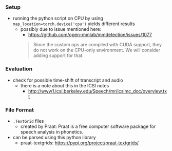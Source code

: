 ### Setup
- running the python script on CPU by using `map_location=torch.device('cpu')` yields different results
    - possibly due to issue mentioned here:
        - https://github.com/open-mmlab/mmdetection/issues/1077
        > Since the custom ops are compiled with CUDA support, they do not work on the CPU-only environment. We will consider adding support for that.

### Evaluation
- check for possible time-shift of transcript and audio 
    - there is a note about this in the ICSI notes
        - http://www1.icsi.berkeley.edu/Speech/mr/icsimc_doc/overview.txt


### File Format
- `.TextGrid` files 
    - created by Praat: Praat is a free computer software package for speech analysis in phonetics. 
- can be parsed using this python library
    - praat-textgrids: https://pypi.org/project/praat-textgrids/
